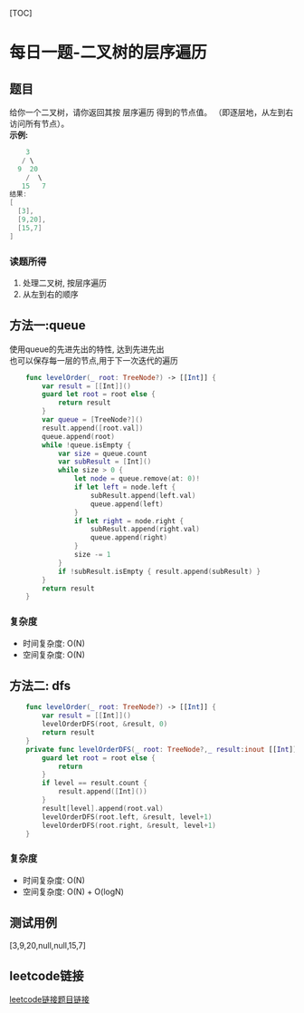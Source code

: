 [TOC]

# 每日一题-二叉树的层序遍历

## 题目
给你一个二叉树，请你返回其按 层序遍历 得到的节点值。 （即逐层地，从左到右访问所有节点）。  
**示例:**  
```java
    3
   / \
  9  20
    /  \
   15   7
结果:
[
  [3],
  [9,20],
  [15,7]
]
```

### 读题所得
1. 处理二叉树, 按层序遍历
2. 从左到右的顺序

## 方法一:queue
使用queue的先进先出的特性, 达到先进先出  
也可以保存每一层的节点,用于下一次迭代的遍历  
```swift
    func levelOrder(_ root: TreeNode?) -> [[Int]] {
        var result = [[Int]]()
        guard let root = root else {
            return result
        }
        var queue = [TreeNode?]()
        result.append([root.val])
        queue.append(root)
        while !queue.isEmpty {
            var size = queue.count
            var subResult = [Int]()
            while size > 0 {
                let node = queue.remove(at: 0)!
                if let left = node.left {
                    subResult.append(left.val)
                    queue.append(left)
                }
                if let right = node.right {
                    subResult.append(right.val)
                    queue.append(right)
                }
                size -= 1
            }
            if !subResult.isEmpty { result.append(subResult) }
        }
        return result
    }
```
### 复杂度
* 时间复杂度: O(N)
* 空间复杂度: O(N)

## 方法二: dfs
```swift
    func levelOrder(_ root: TreeNode?) -> [[Int]] {
        var result = [[Int]]()
        levelOrderDFS(root, &result, 0)
        return result
    }
    private func levelOrderDFS(_ root: TreeNode?,_ result:inout [[Int]],_ level:Int) {
        guard let root = root else {
            return
        }
        if level == result.count {
            result.append([Int]())
        }
        result[level].append(root.val)
        levelOrderDFS(root.left, &result, level+1)
        levelOrderDFS(root.right, &result, level+1)
    }
```
### 复杂度
* 时间复杂度: O(N)
* 空间复杂度: O(N) + O(logN)

## 测试用例
[3,9,20,null,null,15,7]  

## leetcode链接
[leetcode链接题目链接](https://leetcode-cn.com/problems/binary-tree-level-order-traversal/#/description)  